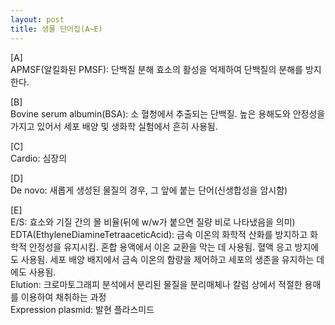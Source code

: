 ```yaml
---
layout: post
title: 생물 단어집(A~E)
---
```

[A]  
APMSF(알킬화된 PMSF): 단백질 분해 효소의 활성을 억제하여 단백질의 분해를 방지한다.  
  
[B]  
Bovine serum albumin(BSA): 소 혈청에서 추출되는 단백질. 높은 용해도와 안정성을 가지고 있어서 세포 배양 및 생화학 실험에서 흔히 사용됨.  
  
[C]  
Cardio: 심장의   
  
[D]  
De novo: 새롭게 생성된 물질의 경우, 그 앞에 붙는 단어(신생합성을 암시함)  
  
[E]  
E/S: 효소와 기질 간의 몰 비율(뒤에 w/w가 붙으면 질량 비로 나타냈음을 의미)  
EDTA(EthyleneDiamineTetraaceticAcid): 금속 이온의 화학적 산화를 방지하고 화학적 안정성을 유지시킴. 혼합 용액에서 이온 교환을 막는 데 사용됨. 혈액 응고 방지에도 사용됨. 세포 배양 배지에서 금속 이온의 함량을 제어하고 세포의 생존을 유지하는 데에도 사용됨.  
Elution: 크로마토그래피 분석에서 분리된 물질을 분리매체나 칼럼 상에서 적절한 용매를 이용하여 채취하는 과정  
Expression plasmid: 발현 플라스미드  
  
